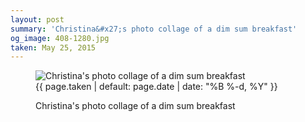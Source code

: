 ```yaml
---
layout: post
summary: 'Christina&#x27;s photo collage of a dim sum breakfast'
og_image: 408-1280.jpg
taken: May 25, 2015
---
```


<figure class="post" data-src="{{ site.assets_url }}/{{ page.og_image }}">
<img alt="Christina's photo collage of a dim sum breakfast" sizes="(min-width: 700px) 50vw, calc(100vw - 2rem)" src="{{ site.assets_url }}/408-640.jpg" srcset="{{ site.assets_url }}/408-1280.jpg 1280w, {{ site.assets_url }}/408-960.jpg 960w, {{ site.assets_url }}/408-640.jpg 640w, {{ site.assets_url }}/408-320.jpg 320w"/>
<figcaption>
<time>{{ page.taken | default: page.date | date: "%B %-d, %Y" }}</time>
<p>Christina's photo collage of a dim sum breakfast</p>
</figcaption>
</figure>
